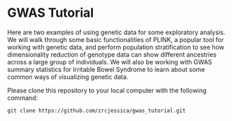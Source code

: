 # GWAS Tutorial

Here are two examples of using genetic data for some exploratory analysis. We will walk through some basic functionalities of PLINK, a popular tool for working with genetic data, and perform population stratification to see how dimensionality reduction of genotype data can show different ancestries across a large group of individuals. We will also be working with GWAS summary statistics for Irritable Bowel Syndrome to learn about some common ways of visualizing genetic data.

Please clone this repository to your local computer with the following command: 

`git clone https://github.com/zrcjessica/gwas_tutorial.git`
